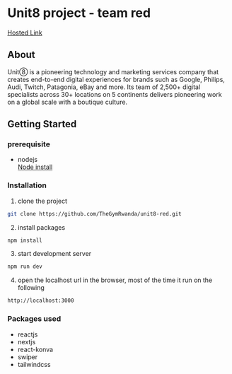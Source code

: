 # Unit8 project - team red
[Hosted Link](https://unit8-red.netlify.app/)

## About
Unit➇ is a pioneering technology and marketing services company that
creates end-to-end digital experiences for brands such as
Google, Philips, Audi, Twitch, Patagonia, eBay and more. Its team of 2,500+ digital specialists across 30+
locations on 5 continents delivers pioneering work on a global scale with a boutique culture.

## Getting Started
### prerequisite
- nodejs <br />
[Node install](https://nodejs.org/en/download/)

### Installation
1. clone the project<br/>
```bash
git clone https://github.com/TheGymRwanda/unit8-red.git
```
2. install packages
```bash
npm install
```
3. start development server
```bash
npm run dev
```
4. open the localhost url in the browser, most of the time it run on the following

```bash
http://localhost:3000
```
### Packages used
- reactjs
- nextjs
- react-konva
- swiper
- tailwindcss